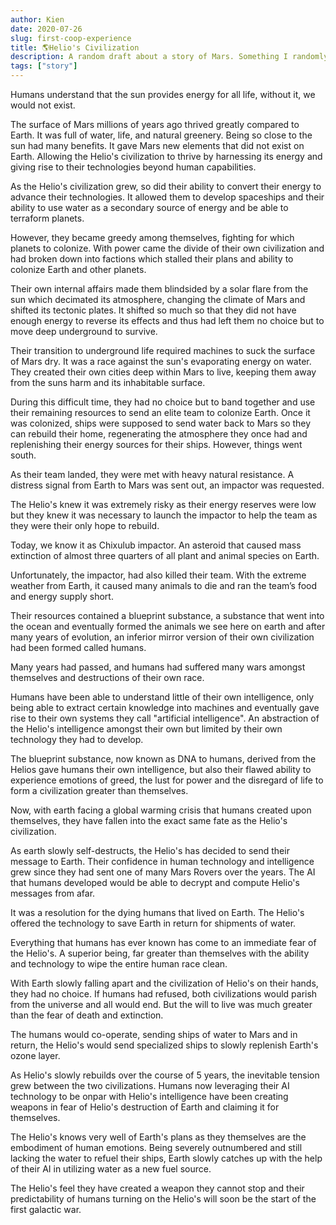 ```yaml
---
author: Kien
date: 2020-07-26
slug: first-coop-experience
title: 🌎Helio's Civilization
description: A random draft about a story of Mars. Something I randomly thought of during lunch time.
tags: ["story"]
---
```


Humans understand that the sun provides energy for all life, without it, we would not exist.

The surface of Mars millions of years ago thrived greatly compared to Earth. It was full of water, life, and natural greenery. Being so close to the sun had many benefits. It gave Mars new elements that did not exist on Earth. Allowing the Helio's civilization to thrive by harnessing its energy and giving rise to their technologies beyond human capabilities.

As the Helio's civilization grew, so did their ability to convert their energy to advance their technologies. It allowed them to develop spaceships and their ability to use water as a secondary source of energy and be able to terraform planets.

However, they became greedy among themselves, fighting for which planets to colonize. With power came the divide of their own civilization and had broken down into factions which stalled their plans and ability to colonize Earth and other planets.

Their own internal affairs made them blindsided by a solar flare from the sun which decimated its atmosphere, changing the climate of Mars and shifted its tectonic plates. It shifted so much so that they did not have enough energy to reverse its effects and thus had left them no choice but to move deep underground to survive.

Their transition to underground life required machines to suck the surface of Mars dry. It was a race against the sun's evaporating energy on water. They created their own cities deep within Mars to live, keeping them away from the suns harm and its inhabitable surface.

During this difficult time, they had no choice but to band together and use their remaining resources to send an elite team to colonize Earth. Once it was colonized, ships were supposed to send water back to Mars so they can rebuild their home, regenerating the atmosphere they once had and replenishing their energy sources for their ships.
However, things went south. 

As their team landed, they were met with heavy natural resistance. A distress signal from Earth to Mars was sent out, an impactor was requested.


The Helio's knew it was extremely risky as their energy reserves were low but they knew it was necessary to launch the impactor to help the team as they were their only hope to rebuild.

Today, we know it as Chixulub impactor. An asteroid that caused mass extinction of almost three quarters of all plant and animal species on Earth.

Unfortunately, the impactor, had also killed their team. With the extreme weather from Earth, it caused many animals to die and ran the team’s food and energy supply short.

Their resources contained a blueprint substance, a substance that went into the ocean and eventually formed the animals we see here on earth and after many years of evolution, an inferior mirror version of their own civilization had been formed called humans.

Many years had passed, and humans had suffered many wars amongst themselves and destructions of their own race.

Humans have been able to understand little of their own intelligence, only being able to extract certain knowledge into machines and eventually gave rise to their own systems they call "artificial intelligence". An abstraction of the Helio's intelligence amongst their own but limited by their own technology they had to develop.

The blueprint substance, now known as DNA to humans, derived from the Helios gave humans their own intelligence, but also their flawed ability to experience emotions of greed, the lust for power and the disregard of life to form a civilization greater than themselves.

Now, with earth facing a global warming crisis that humans created upon themselves, they have fallen into the exact same fate as the Helio's civilization.

As earth slowly self-destructs, the Helio's has decided to send their message to Earth. Their confidence in human technology and intelligence grew since they had sent one of many Mars Rovers over the years. The AI that humans developed would be able to decrypt and compute Helio's messages from afar.

It was a resolution for the dying humans that lived on Earth. The Helio's offered the technology to save Earth in return for shipments of water.

Everything that humans has ever known has come to an immediate fear of the Helio's. A superior being, far greater than themselves with the ability and technology to wipe the entire human race clean.

With Earth slowly falling apart and the civilization of Helio's on their hands, they had no choice. If humans had refused, both civilizations would parish from the universe and all would end. But the will to live was much greater than the fear of death and extinction.

The humans would co-operate, sending ships of water to Mars and in return, the Helio's would send specialized ships to slowly replenish Earth's ozone layer.

As Helio's slowly rebuilds over the course of 5 years, the inevitable tension grew between the two civilizations. Humans now leveraging their AI technology to be onpar with Helio's intelligence have been creating weapons in fear of Helio's destruction of Earth and claiming it for themselves.

The Helio's knows very well of Earth's plans as they themselves are the embodiment of human emotions. Being severely outnumbered and still lacking the water to refuel their ships, Earth slowly catches up with the help of their AI in utilizing water as a new fuel source.

The Helio's feel they have created a weapon they cannot stop and their predictability of humans turning on the Helio's will soon be the start of the first galactic war.
